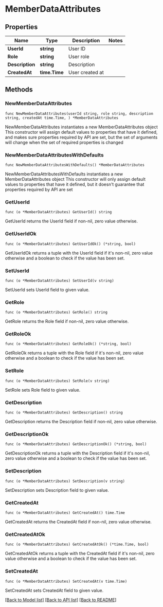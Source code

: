 # MemberDataAttributes

## Properties

Name | Type | Description | Notes
------------ | ------------- | ------------- | -------------
**UserId** | **string** | User ID | 
**Role** | **string** | User role | 
**Description** | **string** | Description | 
**CreatedAt** | **time.Time** | User created at | 

## Methods

### NewMemberDataAttributes

`func NewMemberDataAttributes(userId string, role string, description string, createdAt time.Time, ) *MemberDataAttributes`

NewMemberDataAttributes instantiates a new MemberDataAttributes object
This constructor will assign default values to properties that have it defined,
and makes sure properties required by API are set, but the set of arguments
will change when the set of required properties is changed

### NewMemberDataAttributesWithDefaults

`func NewMemberDataAttributesWithDefaults() *MemberDataAttributes`

NewMemberDataAttributesWithDefaults instantiates a new MemberDataAttributes object
This constructor will only assign default values to properties that have it defined,
but it doesn't guarantee that properties required by API are set

### GetUserId

`func (o *MemberDataAttributes) GetUserId() string`

GetUserId returns the UserId field if non-nil, zero value otherwise.

### GetUserIdOk

`func (o *MemberDataAttributes) GetUserIdOk() (*string, bool)`

GetUserIdOk returns a tuple with the UserId field if it's non-nil, zero value otherwise
and a boolean to check if the value has been set.

### SetUserId

`func (o *MemberDataAttributes) SetUserId(v string)`

SetUserId sets UserId field to given value.


### GetRole

`func (o *MemberDataAttributes) GetRole() string`

GetRole returns the Role field if non-nil, zero value otherwise.

### GetRoleOk

`func (o *MemberDataAttributes) GetRoleOk() (*string, bool)`

GetRoleOk returns a tuple with the Role field if it's non-nil, zero value otherwise
and a boolean to check if the value has been set.

### SetRole

`func (o *MemberDataAttributes) SetRole(v string)`

SetRole sets Role field to given value.


### GetDescription

`func (o *MemberDataAttributes) GetDescription() string`

GetDescription returns the Description field if non-nil, zero value otherwise.

### GetDescriptionOk

`func (o *MemberDataAttributes) GetDescriptionOk() (*string, bool)`

GetDescriptionOk returns a tuple with the Description field if it's non-nil, zero value otherwise
and a boolean to check if the value has been set.

### SetDescription

`func (o *MemberDataAttributes) SetDescription(v string)`

SetDescription sets Description field to given value.


### GetCreatedAt

`func (o *MemberDataAttributes) GetCreatedAt() time.Time`

GetCreatedAt returns the CreatedAt field if non-nil, zero value otherwise.

### GetCreatedAtOk

`func (o *MemberDataAttributes) GetCreatedAtOk() (*time.Time, bool)`

GetCreatedAtOk returns a tuple with the CreatedAt field if it's non-nil, zero value otherwise
and a boolean to check if the value has been set.

### SetCreatedAt

`func (o *MemberDataAttributes) SetCreatedAt(v time.Time)`

SetCreatedAt sets CreatedAt field to given value.



[[Back to Model list]](../README.md#documentation-for-models) [[Back to API list]](../README.md#documentation-for-api-endpoints) [[Back to README]](../README.md)


